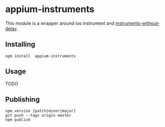 appium-instruments
==================

This module is a wrapper around ios instrument and
[instruments-without-delay](https://github.com/facebook/instruments-without-delay).

## Installing

```
npm install  appium-instruments
```

## Usage

TODO

## Publishing

```
npm version [patch|minor|major]
git push --tags origin master
npm publish
```
